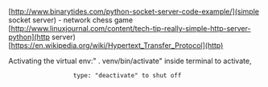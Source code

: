 [http://www.binarytides.com/python-socket-server-code-example/](simple socket server) - network chess game
[http://www.linuxjournal.com/content/tech-tip-really-simple-http-server-python](http server)
[https://en.wikipedia.org/wiki/Hypertext_Transfer_Protocol](http)


Activating the virtual env:" . venv/bin/activate" inside terminal to activate,

                      type: "deactivate" to shut off
